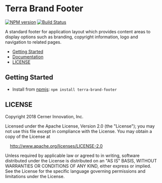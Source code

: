 # Terra Brand Footer


[![NPM version](https://badgen.net/npm/v/terra-brand-footer)](https://www.npmjs.org/package/terra-brand-footer)
[![Build Status](https://badgen.net/travis/cerner/terra-framework)](https://travis-ci.org/cerner/terra-framework)

A standard footer for application layout which provides content areas to display options such as branding, copyright information, logo and navigation to related pages.

- [Getting Started](#getting-started)
- [Documentation](https://github.com/cerner/terra-framework/tree/master/packages/terra-brand-footer/docs)
- [LICENSE](#license)

## Getting Started

- Install from [npmjs](https://www.npmjs.com): `npm install terra-brand-footer`

## LICENSE

Copyright 2018 Cerner Innovation, Inc.

Licensed under the Apache License, Version 2.0 (the "License"); you may not use this file except in compliance with the License. You may obtain a copy of the License at

&nbsp;&nbsp;&nbsp;&nbsp;http://www.apache.org/licenses/LICENSE-2.0

Unless required by applicable law or agreed to in writing, software distributed under the License is distributed on an "AS IS" BASIS, WITHOUT WARRANTIES OR CONDITIONS OF ANY KIND, either express or implied. See the License for the specific language governing permissions and limitations under the License.
